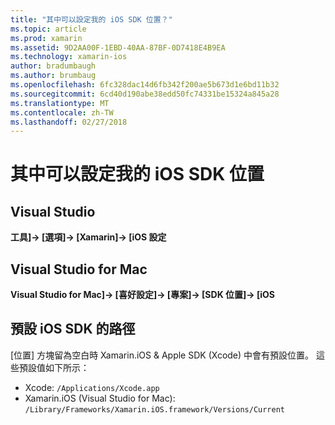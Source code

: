 ```yaml
---
title: "其中可以設定我的 iOS SDK 位置？"
ms.topic: article
ms.prod: xamarin
ms.assetid: 9D2AA00F-1EBD-40AA-87BF-0D7418E4B9EA
ms.technology: xamarin-ios
author: bradumbaugh
ms.author: brumbaug
ms.openlocfilehash: 6fc328dac14d6fb342f200ae5b673d1e6bd11b32
ms.sourcegitcommit: 6cd40d190abe38edd50fc74331be15324a845a28
ms.translationtype: MT
ms.contentlocale: zh-TW
ms.lasthandoff: 02/27/2018
---
```

# <a name="where-can-i-set-my-ios-sdk-locations"></a>其中可以設定我的 iOS SDK 位置

## <a name="visual-studio"></a>Visual Studio
**工具]-> [選項]-> [Xamarin]-> [iOS 設定**

## <a name="visual-studio-for-mac"></a>Visual Studio for Mac
**Visual Studio for Mac]-> [喜好設定]-> [專案]-> [SDK 位置]-> [iOS**

## <a name="default-ios-sdk-paths"></a>預設 iOS SDK 的路徑
[位置] 方塊留為空白時 Xamarin.iOS & Apple SDK (Xcode) 中會有預設位置。 這些預設值如下所示：

- Xcode: `/Applications/Xcode.app`
- Xamarin.iOS (Visual Studio for Mac): `/Library/Frameworks/Xamarin.iOS.framework/Versions/Current`

